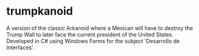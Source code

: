 # trumpkanoid
A version of the classic Arkanoid where a Mexican will have to destroy the Trump Wall to later face the current president of the United States. Developed in C# using Windows Forms for the subject 'Desarrollo de Interfaces'.
